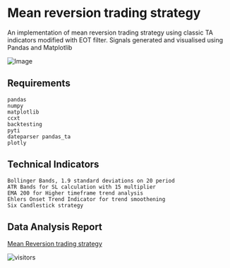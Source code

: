 # Mean reversion trading strategy
An implementation of mean reversion trading strategy using classic TA indicators modified with EOT filter. Signals generated and visualised using Pandas and Matplotlib

![Image](https://user-images.githubusercontent.com/106367095/193515014-35f58426-c75f-4619-a7cc-44bcce7927d5.png)

## Requirements

```
pandas
numpy
matplotlib
ccxt 
backtesting 
pyti 
dateparser pandas_ta 
plotly
```

## Technical Indicators
```
Bollinger Bands, 1.9 standard deviations on 20 period
ATR Bands for SL calculation with 15 multiplier
EMA 200 for Higher timeframe trend analysis
Ehlers Onset Trend Indicator for trend smoothening
Six Candlestick strategy
```

## Data Analysis Report

[Mean Reversion trading strategy](https://jovian.ai/ranton95/ranton-mean-reversion-study-1)


![visitors](https://visitor-badge.laobi.icu/badge?page_id=royceanton.Mean-reversion-trading-strategy)
